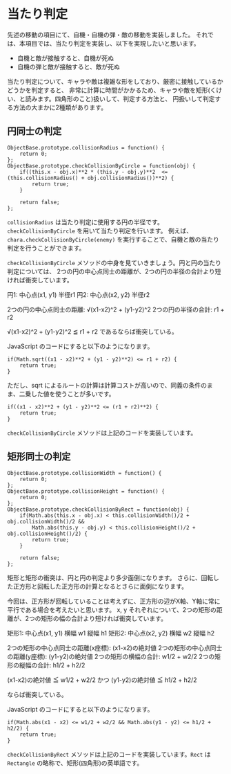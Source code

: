 # 当たり判定

先述の移動の項目にて、自機・自機の弾・敵の移動を実装しました。
それでは、本項目では、当たり判定を実装し、以下を実現したいと思います。

* 自機と敵が接触すると、自機が死ぬ
* 自機の弾と敵が接触すると、敵が死ぬ

当たり判定について、キャラや敵は複雑な形をしており、厳密に接触しているかどうかを判定すると、
非常に計算に時間がかかるため、キャラや敵を矩形(くけい、と読みます。四角形のこと)扱いして、判定する方法と、
円扱いして判定する方法の大まかに2種類があります。

## 円同士の判定
```
ObjectBase.prototype.collisionRadius = function() {
	return 0;
};
ObjectBase.prototype.checkCollisionByCircle = function(obj) {
	if((this.x - obj.x)**2 * (this.y - obj.y)**2  <= (this.collisionRadius() + obj.collisionRadius())**2) {
		return true;
	}

	return false;
};
```

`collisionRadius` は当たり判定に使用する円の半径です。`checkCollisionByCircle` を用いて当たり判定を行います。
例えば、`chara.checkCollisionByCircle(enemy)` を実行することで、自機と敵の当たり判定を行うことができます。

`checkCollisionByCircle` メソッドの中身を見ていきましょう。円と円の当たり判定については、
2つの円の中心点同士の距離が、2つの円の半径の合計より短ければ衝突しています。

円1: 中心点(x1, y1) 半径r1
円2: 中心点(x2, y2) 半径r2

2つの円の中心点同士の距離: √(x1-x2)^2 + (y1-y2)^2
2つの円の半径の合計: r1 + r2

√(x1-x2)^2 + (y1-y2)^2 ≦ r1 + r2
であるならば衝突している。

JavaScript のコードにすると以下のようになります。

```
if(Math.sqrt((x1 - x2)**2 + (y1 - y2)**2) <= r1 + r2) {
	return true;
}
```

ただし、sqrt によるルートの計算は計算コストが高いので、同義の条件のまま、二乗した値を使うことが多いです。
```
if((x1 - x2)**2 + (y1 - y2)**2 <= (r1 + r2)**2) {
	return true;
}
```

`checkCollisionByCircle` メソッドは上記のコードを実装しています。

## 矩形同士の判定


```
ObjectBase.prototype.collisionWidth = function() {
	return 0;
};
ObjectBase.prototype.collisionHeight = function() {
	return 0;
};
ObjectBase.prototype.checkCollisionByRect = function(obj) {
	if(Math.abs(this.x - obj.x) < this.collisionWidth()/2 + obj.collisionWidth()/2 &&
		Math.abs(this.y - obj.y) < this.collisionHeight()/2 + obj.collisionHeight()/2) {
		return true;
	}

	return false;
};
```

矩形と矩形の衝突は、円と円の判定より多少面倒になります。
さらに、回転した正方形と回転した正方形の計算となるとさらに面倒になります。

今回は、正方形が回転していることは考えずに、正方形の辺がX軸、Y軸に常に平行である場合を考えたいと思います。
x, y それぞれについて、2つの矩形の距離が、2つの矩形の幅の合計より短ければ衝突しています。

矩形1: 中心点(x1, y1) 横幅 w1 縦幅 h1
矩形2: 中心点(x2, y2) 横幅 w2 縦幅 h2

2つの矩形の中心点同士の距離(x座標): (x1-x2)の絶対値
2つの矩形の中心点同士の距離(y座標): (y1-y2)の絶対値
2つの矩形の横幅の合計: w1/2 + w2/2
2つの矩形の縦幅の合計: h1/2 + h2/2

(x1-x2)の絶対値 ≦ w1/2 + w2/2
かつ
(y1-y2)の絶対値 ≦ h1/2 + h2/2

ならば衝突している。

JavaScript のコードにすると以下のようになります。
```
if(Math.abs(x1 - x2) <= w1/2 + w2/2 && Math.abs(y1 - y2) <= h1/2 + h2/2) {
	return true;
}
```

`checkCollisionByRect` メソッドは上記のコードを実装しています。`Rect` は `Rectangle` の略称で、矩形(四角形)の英単語です。
